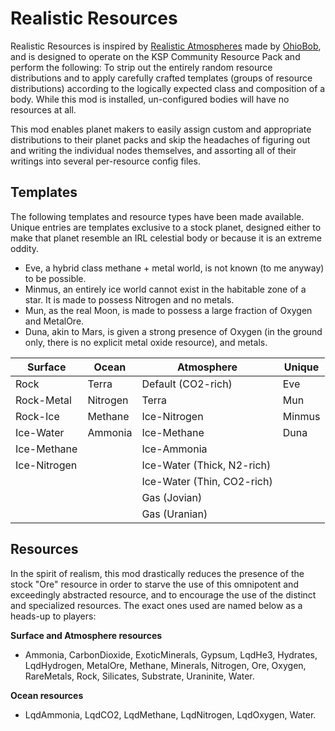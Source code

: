# Realistic Resources
Realistic Resources is inspired by [Realistic Atmospheres](https://github.com/OhioBob/Realistic-Atmospheres) made by [OhioBob](https://github.com/OhioBob/), and is designed to operate on the KSP Community Resource Pack and perform the following:
To strip out the entirely random resource distributions and to apply carefully crafted templates (groups of resource distributions) according to the logically expected class and composition of a body. While this mod is installed, un-configured bodies will have no resources at all.

This mod enables planet makers to easily assign custom and appropriate distributions to their planet packs and skip the headaches of figuring out and writing the individual nodes themselves, and assorting all of their writings into several per-resource config files.

## Templates
The following templates and resource types have been made available. Unique entries are templates exclusive to a stock planet, designed either to make that planet resemble an IRL celestial body or because it is an extreme oddity.
* Eve, a hybrid class methane + metal world, is not known (to me anyway) to be possible.
* Minmus, an entirely ice world cannot exist in the habitable zone of a star. It is made to possess Nitrogen and no metals.
* Mun, as the real Moon, is made to possess a large fraction of Oxygen and MetalOre.
* Duna, akin to Mars, is given a strong presence of Oxygen (in the ground only, there is no explicit metal oxide resource), and metals.


| Surface | Ocean | Atmosphere | Unique |
| --- | --- | --- | --- |
| Rock | Terra | Default (CO2-rich) | Eve |
| Rock-Metal | Nitrogen | Terra | Mun |
| Rock-Ice | Methane | Ice-Nitrogen | Minmus |
| Ice-Water | Ammonia | Ice-Methane | Duna |
| Ice-Methane | | Ice-Ammonia |
| Ice-Nitrogen | | Ice-Water (Thick, N2-rich) |
| | | Ice-Water (Thin, CO2-rich) |
| | | Gas (Jovian) |
| | | Gas (Uranian) |

## Resources
In the spirit of realism, this mod drastically reduces the presence of the stock "Ore" resource in order to starve the use of this omnipotent and exceedingly abstracted resource, and to encourage the use of the distinct and specialized resources. The exact ones used are named below as a heads-up to players:

**Surface and Atmosphere resources**
* Ammonia, CarbonDioxide, ExoticMinerals, Gypsum, LqdHe3, Hydrates, LqdHydrogen, MetalOre, Methane, Minerals, Nitrogen, Ore, Oxygen, RareMetals, Rock, Silicates, Substrate, Uraninite, Water.

**Ocean resources**
* LqdAmmonia, LqdCO2, LqdMethane, LqdNitrogen, LqdOxygen, Water.
